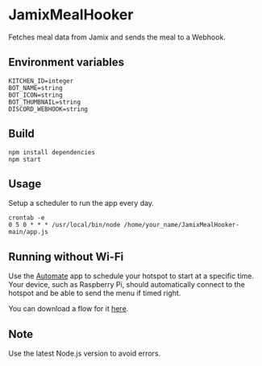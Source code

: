 # JamixMealHooker
Fetches meal data from Jamix and sends the meal to a Webhook.

## Environment variables

```env
KITCHEN_ID=integer
BOT_NAME=string
BOT_ICON=string
BOT_THUMBNAIL=string
DISCORD_WEBHOOK=string
```

## Build

```
npm install dependencies
npm start
```

## Usage

Setup a scheduler to run the app every day.

```
crontab -e
0 5 0 * * * /usr/local/bin/node /home/your_name/JamixMealHooker-main/app.js
```

## Running without Wi-Fi

Use the [Automate](https://play.google.com/store/apps/details?id=com.llamalab.automate&gl=US) app to schedule your hotspot to start at a specific time. Your device, such as Raspberry Pi, should automatically connect to the hotspot and be able to send the menu if timed right.

You can download a flow for it [here](extra/HOTSPOT_SCHEDULER.flo).

## Note

Use the latest Node.js version to avoid errors.
